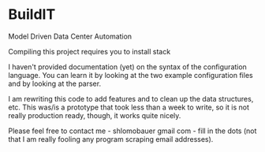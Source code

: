 # BuildIT
Model Driven Data Center Automation

Compiling this project requires you to install stack

I haven't provided documentation (yet) on the syntax of the configuration language. You can learn it by looking at the two example configuration files and by looking at the parser.

I am rewriting this code to add features and to clean up the data structures, etc.  This was/is a prototype that took less than a week to write, so it is not really production ready, though, it works quite nicely.

Please feel free to contact me - shlomobauer gmail com - fill in the dots (not that I am really fooling any program scraping email addresses).
